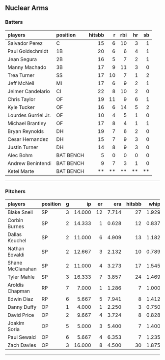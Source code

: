 ## Nuclear Arms

### Batters

 
|players             |position  | hitsbb|  r| rbi| hr| sb| 
|:-------------------|:---------|------:|--:|---:|--:|--:| 
|Salvador Perez      |C         |     15|  6|  10|  3|  1| 
|Paul Goldschmidt    |1B        |     20|  6|   6|  4|  1| 
|Jean Segura         |2B        |     16|  5|   7|  2|  1| 
|Manny Machado       |3B        |     17|  9|  11|  3|  0| 
|Trea Turner         |SS        |     17| 10|   7|  1|  2| 
|Jeff McNeil         |MI        |     17|  6|   9|  2|  1| 
|Jeimer Candelario   |CI        |     22|  8|  10|  2|  0| 
|Chris Taylor        |OF        |     19| 11|   9|  6|  1| 
|Kyle Tucker         |OF        |     16|  6|  14|  5|  2| 
|Lourdes Gurriel Jr. |OF        |     10|  4|   5|  1|  0| 
|Michael Brantley    |OF        |     17|  8|   4|  1|  1| 
|Bryan Reynolds      |DH        |     19|  7|   6|  2|  0| 
|Cesar Hernandez     |DH        |     15|  7|   9|  3|  0| 
|Justin Turner       |DH        |     14|  8|   9|  3|  0| 
|Alec Bohm           |BAT BENCH |      5|  0|   0|  0|  0| 
|Andrew Benintendi   |BAT BENCH |      9|  7|   3|  1|  0| 
|Ketel Marte         |BAT BENCH |     **| **|  **| **| **| 


* * *

### Pitchers

 
|players          |position |  g|     ip| er|   era| hitsbb|  whip| so|  w| sv| 
|:----------------|:--------|--:|------:|--:|-----:|------:|-----:|--:|--:|--:| 
|Blake Snell      |SP       |  3| 14.000| 12| 7.714|     27| 1.929| 12|  1|  0| 
|Corbin Burnes    |SP       |  2| 14.333|  1| 0.628|     12| 0.837| 18|  2|  0| 
|Dallas Keuchel   |SP       |  2| 11.000|  6| 4.909|     13| 1.182|  9|  0|  0| 
|Nathan Eovaldi   |SP       |  2| 12.667|  3| 2.132|     10| 0.789| 15|  0|  0| 
|Shane McClanahan |SP       |  2| 11.000|  4| 3.273|     17| 1.545| 13|  1|  0| 
|Tyler Mahle      |SP       |  3| 16.333|  7| 3.857|     24| 1.469| 15|  1|  0| 
|Aroldis Chapman  |RP       |  7|  7.000|  1| 1.286|      7| 1.000| 12|  0|  4| 
|Edwin Diaz       |RP       |  6|  5.667|  5| 7.941|      8| 1.412| 11|  0|  4| 
|Danny Duffy      |OP       |  1|  4.000|  1| 2.250|      3| 0.750|  3|  0|  0| 
|David Price      |OP       |  2|  9.667|  4| 3.724|      8| 0.828|  8|  0|  0| 
|Joakim Soria     |OP       |  5|  5.000|  3| 5.400|      7| 1.400|  8|  0|  3| 
|Paul Sewald      |OP       |  6|  5.667|  4| 6.353|      7| 1.235| 10|  1|  2| 
|Zach Davies      |OP       |  3| 16.000|  8| 4.500|     30| 1.875| 19|  1|  0| 


* * *


